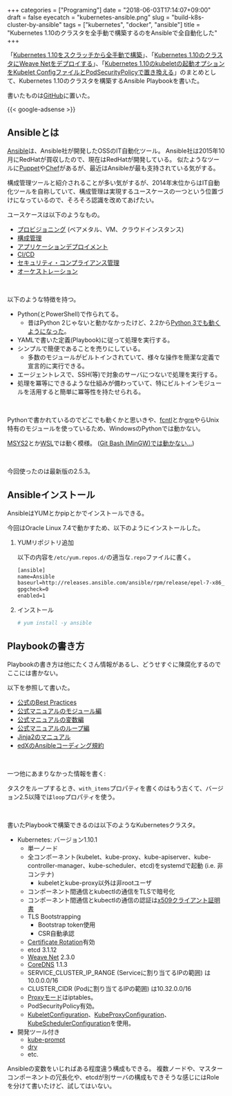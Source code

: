 +++
categories = ["Programing"]
date = "2018-06-03T17:14:07+09:00"
draft = false
eyecatch = "kubernetes-ansible.png"
slug = "build-k8s-cluster-by-ansible"
tags = ["kubernetes", "docker", "ansible"]
title = "Kubernetes 1.10のクラスタを全手動で構築するのをAnsibleで全自動化した"
+++

「[Kubernetes 1.10をスクラッチから全手動で構築](https://www.kaitoy.xyz/2018/04/17/kubernetes110-from-scratch/)」、「[Kubernetes 1.10のクラスタにWeave Netをデプロイする](https://www.kaitoy.xyz/2018/05/04/kubernetes-with-weave-net/)」、「[Kubernetes 1.10のkubeletの起動オプションをKubelet ConfigファイルとPodSecurityPolicyで置き換える](https://www.kaitoy.xyz/2018/05/05/kubernetes-kubelet-config-and-pod-sec-policy/)」のまとめとして、Kubernetes 1.10のクラスタを構築するAnsible Playbookを書いた。

書いたものは[GitHub](https://github.com/kaitoy/k8s-on-ol74-ansible)に置いた。

{{< google-adsense >}}

## Ansibleとは

[Ansible](https://www.ansible.com/)は、Ansible社が開発したOSSのIT自動化ツール。
Ansible社は2015年10月にRedHatが買収したので、現在はRedHatが開発している。
似たようなツールに[Puppet](https://puppet.com/)や[Chef](https://www.chef.io/)があるが、最近はAnsibleが最も支持されている気がする。

構成管理ツールと紹介されることが多い気がするが、2014年末位からはIT自動化ツールを自称していて、構成管理は実現するユースケースの一つという位置づけになっているので、そろそろ認識を改めてあげたい。

ユースケースは以下のようなもの。

* [プロビジョニング](https://www.ansible.com/use-cases/provisioning) (ベアメタル、VM、クラウドインスタンス)
* [構成管理](https://www.ansible.com/use-cases/configuration-management)
* [アプリケーションデプロイメント](https://www.ansible.com/use-cases/application-deployment)
* [CI/CD](https://www.ansible.com/use-cases/continuous-delivery)
* [セキュリティ・コンプライアンス管理](https://www.ansible.com/use-cases/security-and-compliance)
* [オーケストレーション](https://www.ansible.com/use-cases/orchestration)

<br>

以下のような特徴を持つ。

* Python(とPowerShell)で作られてる。
    * 昔はPython 2じゃないと動かなかったけど、2.2から[Python 3でも動くようになった](https://docs.ansible.com/ansible/2.3/python_3_support.html)。
* YAMLで書いた定義(Playbook)に従って処理を実行する。
* シンプルで簡便であることを売りにしている。
    * 多数のモジュールがビルトインされていて、様々な操作を簡潔な定義で宣言的に実行できる。
* エージェントレスで、SSH(等)で対象のサーバにつないで処理を実行する。
* 処理を冪等にできるような仕組みが備わっていて、特にビルトインモジュールを活用すると簡単に冪等性を持たせられる。

<br>

Pythonで書かれているのでどこでも動くかと思いきや、[fcntl](https://docs.python.jp/3/library/fcntl.html)とか[grp](https://docs.python.jp/3/library/grp.html)やらUnix特有のモジュールを使っているため、WindowsのPythonでは動かない。

[MSYS2](http://kzlog.picoaccel.com/post-935/)とか[WSL](https://qiita.com/comefigo/items/f2b42c22e903f43e136e)では動く模様。
([Git Bash (MinGW)では動かない…](https://superuser.com/questions/1255634/install-ansible-in-windows-using-git-bash))

<br>

今回使ったのは最新版の2.5.3。

## Ansibleインストール

AnsibleはYUMとかpipとかでインストールできる。

今回はOracle Linux 7.4で動かすため、以下のようにインストールした。

1. YUMリポジトリ追加

    以下の内容を`/etc/yum.repos.d/`の適当な`.repo`ファイルに書く。

    ```txt
    [ansible]
    name=Ansible
    baseurl=http://releases.ansible.com/ansible/rpm/release/epel-7-x86_64/
    gpgcheck=0
    enabled=1
    ```

2. インストール

    ```sh
    # yum install -y ansible
    ```

## Playbookの書き方

Playbookの書き方は他にたくさん情報があるし、どうせすぐに陳腐化するのでここには書かない。

以下を参照して書いた。

* [公式のBest Practices](http://docs.ansible.com/ansible/latest/user_guide/playbooks_best_practices.html#how-to-differentiate-staging-vs-production)
* [公式マニュアルのモジュール編](http://docs.ansible.com/ansible/latest/modules/modules_by_category.html)
* [公式マニュアルの変数編](http://docs.ansible.com/ansible/latest/user_guide/playbooks_variables.html)
* [公式マニュアルのループ編](http://docs.ansible.com/ansible/latest/user_guide/playbooks_loops.html)
* [Jinja2のマニュアル](http://jinja.pocoo.org/docs/2.10/)
* [edXのAnsibleコーディング規約](https://openedx.atlassian.net/wiki/spaces/OpenOPS/pages/26837527/Ansible+Code+Conventions)

<br>

一つ他にあまりなかった情報を書く:

タスクをループするとき、`with_items`プロパティを書くのはもう古くて、バージョン2.5以降では`loop`プロパティを使う。

<br>

書いたPlaybookで構築できるのは以下のようなKubernetesクラスタ。

* Kubernetes: バージョン1.10.1
    * 単一ノード
    * 全コンポーネント(kubelet、kube-proxy、kube-apiserver、kube-controller-manager、kube-scheduler、etcd)をsystemdで起動 (i.e. 非コンテナ)
        * kubeletとkube-proxy以外は非rootユーザ
    * コンポーネント間通信とkubectlの通信をTLSで暗号化
    * コンポーネント間通信とkubectlの通信の認証は[x509クライアント証明書](https://kubernetes.io/docs/admin/authentication/#x509-client-certs)
    * TLS Bootstrapping
        * Bootstrap token使用
        * CSR自動承認
    * [Certificate Rotation](https://kubernetes.io/docs/tasks/tls/certificate-rotation/)有効
    * etcd 3.1.12
    * [Weave Net](https://www.weave.works/oss/net/) 2.3.0
    * [CoreDNS](https://github.com/coredns/coredns) 1.1.3
    * SERVICE_CLUSTER_IP_RANGE (Serviceに割り当てるIPの範囲) は10.0.0.0/16
    * CLUSTER_CIDR (Podに割り当てるIPの範囲) は10.32.0.0/16
    * [Proxyモード](https://kubernetes.io/docs/concepts/services-networking/service/#virtual-ips-and-service-proxies)はiptables。
    * PodSecurityPolicy有効。
    * [KubeletConfiguration](https://kubernetes.io/docs/tasks/administer-cluster/kubelet-config-file/ )、[KubeProxyConfiguration](https://github.com/kubernetes/kubernetes/blob/master/pkg/proxy/apis/kubeproxyconfig/v1alpha1/types.go)、[KubeSchedulerConfiguration](https://github.com/kubernetes/kubernetes/blob/master/pkg/apis/componentconfig/v1alpha1/types.go)を使用。
* 開発ツール付き
    * [kube-prompt](https://github.com/c-bata/kube-prompt)
    * [dry](https://github.com/moncho/dry)
    * etc.

Ansibleの変数をいじればある程度違う構成もできる。
複数ノードや、マスターコンポーネントの冗長化や、etcdが別サーバの構成もできそうな感じにはRoleを分けて書いたけど、試してはいない。
